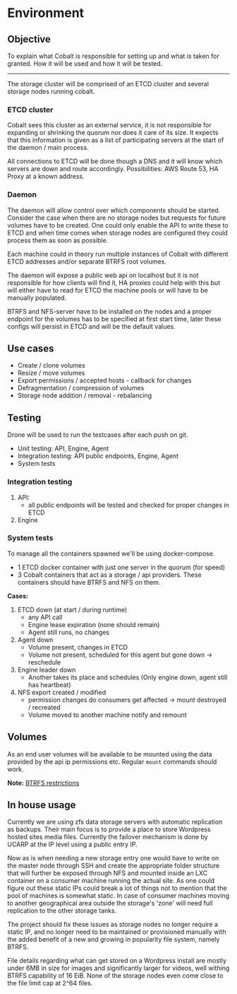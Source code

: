# Environment

## Objective

To explain what Cobalt is responsible for setting up and what is taken for
granted. How it will be used and how it will be tested.

---

The storage cluster will be comprised of an ETCD cluster and several storage
nodes running cobalt.

### ETCD cluster

Cobalt sees this cluster as an external service, it is not responsible for
expanding or shrinking the quorum nor does it care of its size.
It expects that this information is given as a list of participating servers at
the start of the daemon / main process.

All connections to ETCD will be done though a DNS and it will know which
servers are down and route accordingly. Possibilities: AWS Route 53,
HA Proxy at a known address.

### Daemon

The daemon will allow control over which components should be started.
Consider the case when there are no storage nodes but requests for future
volumes have to be created. One could only enable the API to write these to
ETCD and when time comes when storage nodes are
configured they could process them as soon as possible.

Each machine could in theory run multiple instances of Cobalt with different
ETCD addresses and/or separate BTRFS root volumes.

The daemon will expose a public web api on localhost but it is not responsible
for how clients will find it, HA proxies could help with this but will either
have to read for ETCD the machine pools or will have to be manually populated.

BTRFS and NFS-server have to be installed on the nodes and a proper endpoint
for the volumes has to be specified at first start time, later these configs
will persist in ETCD and will be the default values.


## Use cases

- Create / clone volumes
- Resize / move volumes
- Export permissions / accepted hosts - callback for changes
- Defragmentation / compression of volumes
- Storage node addition / removal - rebalancing

## Testing

Drone will be used to run the testcases after each push on git.

- Unit testing: API, Engine, Agent
- Integration testing: API public endpoints, Engine, Agent
- System tests

### Integration testing

1. API:
    * all public endpoints will be tested and checked for proper changes in ETCD
2. Engine

### System tests

To manage all the containers spawned we'll be using docker-compose.

- 1 ETCD docker container with just one server in the quorum (for speed)
- 3 Cobalt containers that act as a storage / api providers. These containers
should have BTRFS and NFS on them.

**Cases:**

1. ETCD down (at start / during runtime)
    * any API call
    * Engine lease expiration (none should remain)
    * Agent still runs, no changes
2. Agent down
    * Volume present, changes in ETCD
    * Volume not present, scheduled for this agent but gone down -> reschedule
3. Engine leader down
    * Another takes its place and schedules (Only engine down,
    agent still has heartbeat)
4. NFS export created / modified
    * permission changes do consumers get affected -> mount
    destroyed / recreated
    * Volume moved to another machine notify and remount


## Volumes

As an end user volumes will be available to be mounted using the data
provided by the api ip permissions etc.
Regular `mount` commands should work.

**Note:** [BTRFS restrictions](https://en.wikipedia.org/wiki/Btrfs)


## In house usage

Currently we are using zfs data storage servers with automatic
replication as backups. Their main focus is to provide a place to store
Wordpress hosted sites media files. Currently the failover mechanism is done by
UCARP at the IP level using a public entry IP.

Now as is when needing a new storage entry one would have to write on the master
node through SSH and create the appropriate folder structure that will further
be exposed through NFS and mounted inside an LXC container on a consumer machine
 running the actual site.
As one could figure out these static IPs could break a lot of things not to
mention that the pool of machines is somewhat static. In case of consumer
machines moving to another geographical area outside the storage's 'zone'
will need full replication to the other storage tanks.

The project should fix these issues as storage nodes no longer
require a static IP, and no longer need to be maintained or provisioned
manually with the added benefit of a new and growing in popularity file system,
namely BTRFS.

File details regarding what can get stored on a Wordpress install are mostly
under 6MB in size for images and significantly larger for videos, well withing
BTRFS capability of 16 EiB. None of the storage nodes even
come close to the file limit cap at 2^64 files.



